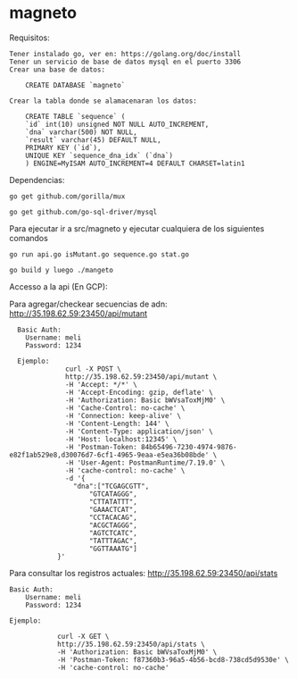 # magneto

Requisitos:

    Tener instalado go, ver en: https://golang.org/doc/install
    Tener un servicio de base de datos mysql en el puerto 3306
    Crear una base de datos:
    
        CREATE DATABASE `magneto`
    
    Crear la tabla donde se alamacenaran los datos:
    
        CREATE TABLE `sequence` (
        `id` int(10) unsigned NOT NULL AUTO_INCREMENT,
        `dna` varchar(500) NOT NULL,
        `result` varchar(45) DEFAULT NULL,
        PRIMARY KEY (`id`),
        UNIQUE KEY `sequence_dna_idx` (`dna`)
        ) ENGINE=MyISAM AUTO_INCREMENT=4 DEFAULT CHARSET=latin1
        
Dependencias:

    go get github.com/gorilla/mux

    go get github.com/go-sql-driver/mysql

Para ejecutar ir a src/magneto y ejecutar cualquiera de los siguientes comandos
    
    go run api.go isMutant.go sequence.go stat.go
    
    go build y luego ./mangeto
    

Accesso a la api (En GCP): 


Para agregar/checkear secuencias de adn:  http://35.198.62.59:23450/api/mutant

  
      Basic Auth:
        Username: meli
        Password: 1234

      Ejemplo:
                  curl -X POST \
                  http://35.198.62.59:23450/api/mutant \
                  -H 'Accept: */*' \
                  -H 'Accept-Encoding: gzip, deflate' \
                  -H 'Authorization: Basic bWVsaToxMjM0' \
                  -H 'Cache-Control: no-cache' \
                  -H 'Connection: keep-alive' \
                  -H 'Content-Length: 144' \
                  -H 'Content-Type: application/json' \
                  -H 'Host: localhost:12345' \
                  -H 'Postman-Token: 84b65496-7230-4974-9876-e82f1ab529e8,d30076d7-6cf1-4965-9eaa-e5ea36b08bde' \
                  -H 'User-Agent: PostmanRuntime/7.19.0' \
                  -H 'cache-control: no-cache' \
                  -d '{
                    "dna":["TCGAGCGTT",
                        "GTCATAGGG",
                        "CTTATATTT",
                        "GAAACTCAT",
                        "CCTACACAG",
                        "ACGCTAGGG",
                        "AGTCTCATC",
                        "TATTTAGAC",
                        "GGTTAAATG"]
                }'
  
        
Para consultar los registros actuales:  http://35.198.62.59:23450/api/stats
    
    Basic Auth:
        Username: meli
        Password: 1234
    
    Ejemplo:
    
                curl -X GET \
                http://35.198.62.59:23450/api/stats \
                -H 'Authorization: Basic bWVsaToxMjM0' \
                -H 'Postman-Token: f87360b3-96a5-4b56-bcd8-738cd5d9530e' \
                -H 'cache-control: no-cache'
